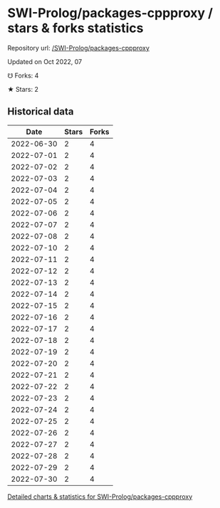 # SWI-Prolog/packages-cppproxy / stars & forks statistics

Repository url: [/SWI-Prolog/packages-cppproxy](https://github.com/SWI-Prolog/packages-cppproxy)

Updated on Oct 2022, 07

☋ Forks: 4

★ Stars: 2

## Historical data
| Date | Stars | Forks |
|------|-------|-------|
| 2022-06-30 | 2 | 4 | 
| 2022-07-01 | 2 | 4 | 
| 2022-07-02 | 2 | 4 | 
| 2022-07-03 | 2 | 4 | 
| 2022-07-04 | 2 | 4 | 
| 2022-07-05 | 2 | 4 | 
| 2022-07-06 | 2 | 4 | 
| 2022-07-07 | 2 | 4 | 
| 2022-07-08 | 2 | 4 | 
| 2022-07-10 | 2 | 4 | 
| 2022-07-11 | 2 | 4 | 
| 2022-07-12 | 2 | 4 | 
| 2022-07-13 | 2 | 4 | 
| 2022-07-14 | 2 | 4 | 
| 2022-07-15 | 2 | 4 | 
| 2022-07-16 | 2 | 4 | 
| 2022-07-17 | 2 | 4 | 
| 2022-07-18 | 2 | 4 | 
| 2022-07-19 | 2 | 4 | 
| 2022-07-20 | 2 | 4 | 
| 2022-07-21 | 2 | 4 | 
| 2022-07-22 | 2 | 4 | 
| 2022-07-23 | 2 | 4 | 
| 2022-07-24 | 2 | 4 | 
| 2022-07-25 | 2 | 4 | 
| 2022-07-26 | 2 | 4 | 
| 2022-07-27 | 2 | 4 | 
| 2022-07-28 | 2 | 4 | 
| 2022-07-29 | 2 | 4 | 
| 2022-07-30 | 2 | 4 | 


[Detailed charts & statistics for SWI-Prolog/packages-cppproxy](https://reviewgithub.com/rep/SWI-Prolog/packages-cppproxy)
